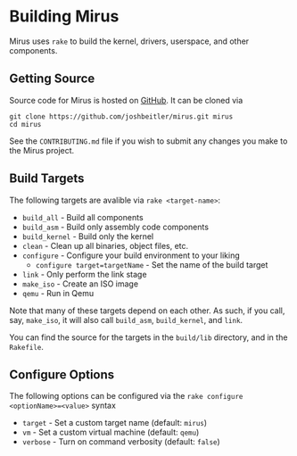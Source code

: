 # Building Mirus
Mirus uses `rake` to build the kernel, drivers, userspace, and other components.

## Getting Source
Source code for Mirus is hosted on [GitHub](https://github.com/joshbeitler/mirus).  It can be cloned via

```
git clone https://github.com/joshbeitler/mirus.git mirus
cd mirus
```

See the `CONTRIBUTING.md` file if you wish to submit any changes you make to the Mirus project.

## Build Targets
The following targets are avalible via `rake <target-name>`:
* `build_all` - Build all components
* `build_asm` - Build only assembly code components
* `build_kernel` - Build only the kernel
* `clean` - Clean up all binaries, object files, etc.
* `configure` - Configure your build environment to your liking
    * `configure target=targetName` - Set the name of the build target
* `link` - Only perform the link stage
* `make_iso` - Create an ISO image
* `qemu` - Run in Qemu

Note that many of these targets depend on each other.  As such, if you call, say, `make_iso`, it will also call `build_asm`, `build_kernel`, and `link`.

You can find the source for the targets in the `build/lib` directory, and in the `Rakefile`.

## Configure Options
The following options can be configured via the `rake configure <optionName>=<value>` syntax
* `target` - Set a custom target name (default: `mirus`)
* `vm` - Set a custom virtual machine (default: `qemu`)
* `verbose` - Turn on command verbosity (default: `false`)
